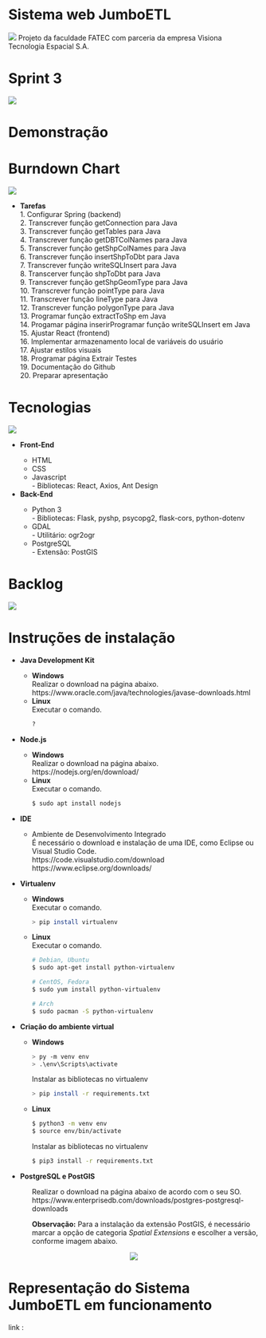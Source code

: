 # Sistema web JumboETL
![](https://i.imgur.com/pmG7ERF.png)
Projeto da faculdade FATEC com parceria da empresa Visiona Tecnologia Espacial S.A.

# Sprint 3
![](https://i.imgur.com/RLmVDsb.png)



# Demonstração

# Burndown Chart

![](https://i.imgur.com/r5FfnDz.png)



<ul>
  <li><b>Tarefas</b></li>
    1. Configurar Spring (backend)<br/>
    2. Transcrever função getConnection para Java<br/>
    3. Transcrever função getTables para Java<br/>
    4. Transcrever função getDBTColNames para Java<br/>
    5. Transcrever função getShpColNames para Java<br/>
    6. Transcrever função insertShpToDbt para Java<br/>
    7. Transcrever função writeSQLInsert para Java<br/>
    8. Transcerver função shpToDbt para Java<br/>
    9. Transcrever função getShpGeomType para Java<br/>
    10. Transcrever função pointType para Java<br/>
    11. Transcrever função lineType para Java<br/>
    12. Transcrever função polygonType para Java<br/>
    13. Programar função extractToShp em Java<br/>
    14. Progamar página inserirProgramar função writeSQLInsert em Java<br/>
    15. Ajustar React (frontend)<br/>
    16. Implementar armazenamento local de variáveis do usuário<br/>
    17. Ajustar estilos visuais<br/>
    18. Programar página Extrair
Testes<br/>
    19. Documentação do Github<br/>    
    20. Preparar apresentação         
</ul>
    

# Tecnologias
![](https://i.imgur.com/w3jtxBV.jpg)

<ul>
  <li><b>Front-End</b></li>
    <ul>
      <li>HTML</li>
      <li>CSS</li>
      <li>Javascript</li>
          - Bibliotecas: React, Axios, Ant Design
    </ul>
  
  <li><b>Back-End</b></li>
    <ul>
      <li>Python 3</li>
          - Bibliotecas: Flask, pyshp, psycopg2, flask-cors, python-dotenv
      <li>GDAL</li>
          - Utilitário: ogr2ogr
      <li>PostgreSQL</li>
          - Extensão: PostGIS   
    </ul>
</ul>

# Backlog
![](https://i.imgur.com/W6hY6KK.png)

# Instruções de instalação



<ul>
  <li><b>Java Development Kit</b></li>
    <ul>
    <li><b>Windows</b></li> Realizar o download na página abaixo.<br/>https://www.oracle.com/java/technologies/javase-downloads.html
    <li><b>Linux</b></li> Executar o comando.<br/>

```bash
?
```
   </ul>
</ul>
 
<ul>
  <li><b>Node.js</b></li>
    <ul>
    <li><b>Windows</b></li> Realizar o download na página abaixo.<br/>https://nodejs.org/en/download/
    <li><b>Linux</b></li>Executar o comando.<br/>
    
```bash
$ sudo apt install nodejs
```    
  </ul>
</ul>

<ul>
  <li><b>IDE</b></li>
    <ul>
    <li>Ambiente de Desenvolvimento Integrado</b></li> É necessário o download e instalação de uma IDE, como Eclipse ou Visual Studio Code.<br/>https://code.visualstudio.com/download
    https://www.eclipse.org/downloads/
        
  </ul>
</ul>

<ul>
  <li><b>Virtualenv</b></li>
  <ul>
    <li><b>Windows</b></li> Executar o comando.<br/>
   
```bash
> pip install virtualenv
```

   <li><b>Linux</b></li>Executar o comando.<br/>  
 
```bash
# Debian, Ubuntu
$ sudo apt-get install python-virtualenv

# CentOS, Fedora
$ sudo yum install python-virtualenv

# Arch
$ sudo pacman -S python-virtualenv
```

  </ul>  
</ul>
 
<ul>

<li><b>Criação do ambiente virtual</b></li>

<ul>

<li><b>Windows</b></li>

```bash
> py -m venv env
> .\env\Scripts\activate
```

   Instalar as bibliotecas no virtualenv
```bash
> pip install -r requirements.txt
```

<li><b>Linux</b></li>

```bash
$ python3 -m venv env
$ source env/bin/activate
```

   Instalar as bibliotecas no virtualenv
```bash
$ pip3 install -r requirements.txt
```

</ul>

</ul>

<ul>
  <li><b>PostgreSQL e PostGIS</b></li>
  <ul>
  Realizar o download na página abaixo de acordo com o seu SO.<br/>
  https://www.enterprisedb.com/downloads/postgres-postgresql-downloads
  
  <p></p>
  
  **Observação:** Para a instalação da extensão PostGIS, é necessário marcar a opção de categoria <i>Spatial Extensions</i> e escolher a versão, conforme imagem abaixo.
  </ul>
</ul>

<p align="center"><img src  = "https://i.stack.imgur.com/FvTZm.png"></center></p>


# Representação do Sistema JumboETL em funcionamento
link : 
